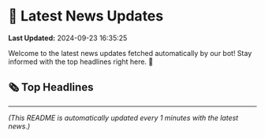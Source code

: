 # 📰 Latest News Updates
**Last Updated:** 2024-09-23 16:35:25

Welcome to the latest news updates fetched automatically by our bot! Stay informed with the top headlines right here. 🚀

## 🗞️ Top Headlines

---
*(This README is automatically updated every 1 minutes with the latest news.)*
